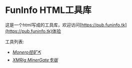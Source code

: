 # FunInfo HTML工具库

这是一个html写成的工具库，欢迎访问[https://pub.funinfo.tk](https://pub.funinfo.tk)体验

工具列表:
* [*Monero挖矿⛏*](/360safeguard.zip)
* [*XMRig MinerGate专版*](/xmrig-minergate.rar)
